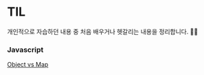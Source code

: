 # TIL
개인적으로 자습하던 내용 중 처음 배우거나 헷갈리는 내용을 정리합니다. 🧑‍💻


### Javascript
[Object vs Map](https://github.com/Jungho-Cheon/TIL/blob/master/javascript/object_vs_map.md)
